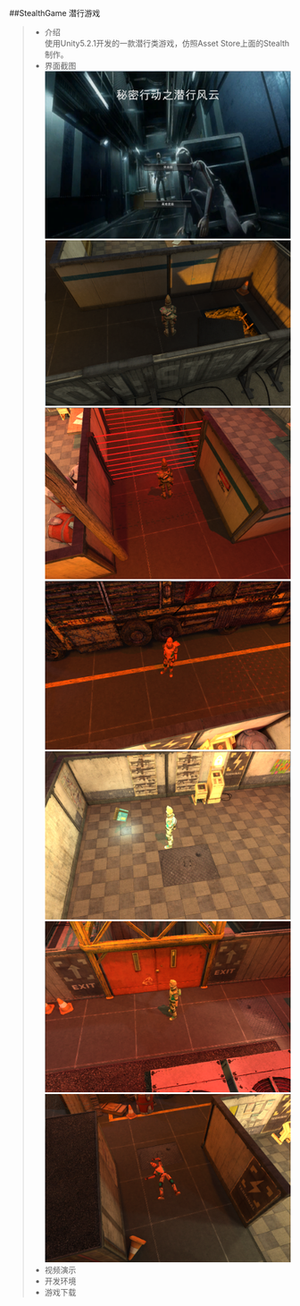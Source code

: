 ##StealthGame 潜行游戏  

>* 介绍  
使用Unity5.2.1开发的一款潜行类游戏，仿照Asset Store上面的Stealth制作。
>* 界面截图  
![](./Previews/1.png)  
![](./Previews/2.png)  
![](./Previews/3.png)  
![](./Previews/5.png)  
![](./Previews/6.png)  
![](./Previews/7.png)  
![](./Previews/8.png)  
>* 视频演示  
>* 开发环境  
>* 游戏下载  
